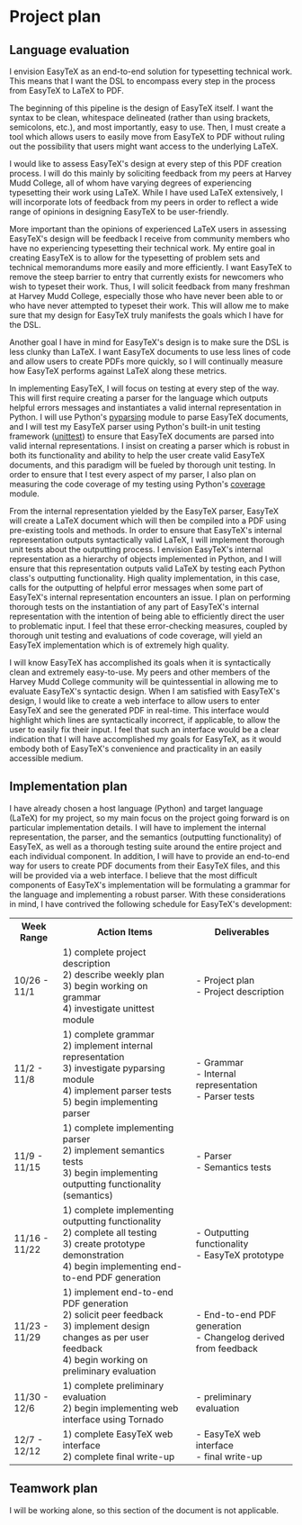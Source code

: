 # Project plan

## Language evaluation

I envision EasyTeX as an end-to-end solution for typesetting technical work. This means that I want the DSL to encompass every step in the process from EasyTeX to LaTeX to PDF. 

The beginning of this pipeline is the design of EasyTeX itself. I want the syntax to be clean, whitespace delineated (rather than using brackets, semicolons, etc.), and most importantly, easy to use. Then, I must create a tool which allows users to easily move from EasyTeX to PDF without ruling out the possibility that users might want access to the underlying LaTeX. 

I would like to assess EasyTeX's design at every step of this PDF creation process. I will do this mainly by soliciting feedback from my peers at Harvey Mudd College, all of whom have varying degrees of experiencing typesetting their work using LaTeX. While I have used LaTeX extensively, I will incorporate lots of feedback from my peers in order to reflect a wide range of opinions in designing EasyTeX to be user-friendly. 

More important than the opinions of experienced LaTeX users in assessing EasyTeX's design will be feedback I receive from community members who have no experiencing typesetting their technical work. My entire goal in creating EasyTeX is to allow for the typesetting of problem sets and technical memorandums more easily and more efficiently. I want EasyTeX to remove the steep barrier to entry that currently exists for newcomers who wish to typeset their work. Thus, I will solicit feedback from many freshman at Harvey Mudd College, especially those who have never been able to or who have never attempted to typeset their work. This will allow me to make sure that my design for EasyTeX truly manifests the goals which I have for the DSL.

Another goal I have in mind for EasyTeX's design is to make sure the DSL is less clunky than LaTeX. I want EasyTeX documents to use less lines of code and allow users to create PDFs more quickly, so I will continually measure how EasyTeX performs against LaTeX along these metrics.  

In implementing EasyTeX, I will focus on testing at every step of the way. This will first require creating a parser for the language which outputs helpful errors messages and instantiates a valid internal representation in Python. I will use Python's [pyparsing](http://pyparsing.wikispaces.com/) module to parse EasyTeX documents, and I will test my EasyTeX parser using Python's built-in unit testing framework ([unittest](https://docs.python.org/2/library/unittest.html)) to ensure that EasyTeX documents are parsed into valid internal representations. I insist on creating a parser which is robust in both its functionality and ability to help the user create valid EasyTeX documents, and this paradigm will be fueled by thorough unit testing. In order to ensure that I test every aspect of my parser, I also plan on measuring the code coverage of my testing using Python's [coverage](https://pypi.python.org/pypi/coverage) module.

From the internal representation yielded by the EasyTeX parser, EasyTeX will create a LaTeX document which will then be compiled into a PDF using pre-existing tools and methods. In order to ensure that EasyTeX's internal representation outputs syntactically valid LaTeX, I will implement thorough unit tests about the outputting process. I envision EasyTeX's internal representation as a hierarchy of objects implemented in Python, and I will ensure that this representation outputs valid LaTeX by testing each Python class's outputting functionality. High quality implementation, in this case,  calls for the outputting of helpful error messages when some part of EasyTeX's internal representation encounters an issue. I plan on performing thorough tests on the instantiation of any part of EasyTeX's internal representation with the intention of being able to efficiently direct the user to problematic input. I feel that these error-checking measures, coupled by thorough unit testing and evaluations of code coverage, will yield an EasyTeX implementation which is of extremely high quality.


I will know EasyTeX has accomplished its goals when it is syntactically clean and extremely easy-to-use. My peers and other members of the Harvey Mudd College community will be quintessential in allowing me to evaluate EasyTeX's syntactic design. When I am satisfied with EasyTeX's design, I would like to create a web interface to allow users to enter EasyTeX and see the generated PDF in real-time. This interface would highlight which lines are syntactically incorrect, if applicable, to allow the user to easily fix their input. I feel that such an interface would be a clear indication that I will have accomplished my goals for EasyTeX, as it would embody both of EasyTeX's convenience and practicality in an easily accessible medium.

## Implementation plan

I have already chosen a host language (Python) and target language (LaTeX) for my project, so my main focus on the project going forward is on particular implementation details. I will have to implement the internal representation, the parser, and the semantics (outputting functionality) of EasyTeX, as well as a thorough testing suite around the entire project and each individual component. In addition, I will have to provide an end-to-end way for users to create PDF documents from their EasyTeX files, and this will be provided via a web interface. I believe that the most difficult components of EasyTeX's implementation will be formulating a grammar for the language and implementing a robust parser. With these considerations in mind, I have contrived the following schedule for EasyTeX's development:

<table class="tg">
  <tr>
    <th class="tg-e3zv">Week Range</th>
    <th class="tg-e3zv">Action Items</th>
    <th class="tg-e3zv">Deliverables</th>
  </tr>
  <tr>
    <td class="tg-031e">10/26 - 11/1</td>
    <td class="tg-031e">1) complete project description<br>2) describe weekly plan<br>3) begin working on grammar<br>4) investigate unittest module</td>
    <td class="tg-031e">- Project plan<br>- Project description</td>
  </tr>
  <tr>
    <td class="tg-031e">11/2 - 11/8</td>
    <td class="tg-031e">1) complete grammar<br>2) implement internal representation<br>3) investigate pyparsing module<br>4) implement parser tests<br>5) begin implementing parser</td>
    <td class="tg-031e"><br>- Grammar<br>- Internal representation<br>- Parser tests<br></td>
  </tr>
  <tr>
    <td class="tg-031e">11/9 - 11/15</td>
    <td class="tg-031e">1) complete implementing parser<br>2) implement semantics tests<br>3) begin implementing outputting functionality (semantics)</td>
    <td class="tg-031e">- Parser<br>- Semantics tests</td>
  </tr>
  <tr>
    <td class="tg-031e">11/16 - 11/22</td>
    <td class="tg-031e">1) complete implementing outputting functionality<br>2) complete all testing<br>3) create prototype demonstration<br>4) begin implementing end-to-end PDF generation</td>
    <td class="tg-031e">- Outputting functionality<br>- EasyTeX prototype</td>
  </tr>
  <tr>
    <td class="tg-031e">11/23 - 11/29</td>
    <td class="tg-031e">1) implement end-to-end PDF generation<br>2) solicit peer feedback<br>3) implement design changes as per user feedback<br>4) begin working on preliminary evaluation</td>
    <td class="tg-031e"><br>- End-to-end PDF generation<br>- Changelog derived from feedback<br><br></td>
  </tr>
  <tr>
    <td class="tg-031e">11/30 - 12/6</td>
    <td class="tg-031e">1) complete preliminary evaluation<br>2) begin implementing web interface using Tornado</td>
    <td class="tg-031e">- preliminary evaluation</td>
  </tr>
  <tr>
    <td class="tg-031e">12/7 - 12/12</td>
    <td class="tg-031e">1) complete EasyTeX web interface<br>2) complete final write-up</td>
    <td class="tg-031e">- EasyTeX web interface<br>- final write-up</td>
  </tr>
</table>


## Teamwork plan 

I will be working alone, so this section of the document is not applicable.
